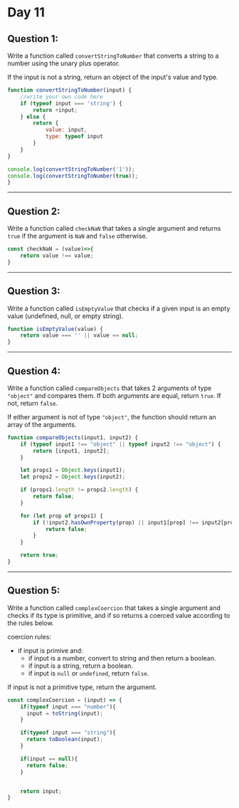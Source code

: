 <h1>Day 11</h1>

## Question 1:

Write a function called `convertStringToNumber` that converts a string to a
number using the unary plus operator. 

If the input is not a string, return an object of the input's value and type.

```javascript
function convertStringToNumber(input) {
    //write your own code here
    if (typeof input === 'string') {
        return +input;
    } else {
        return {
            value: input,
            type: typeof input
        }
    }
}

console.log(convertStringToNumber('1'));
console.log(convertStringToNumber(true));
}
```

-------------------------------------------------------------------

## Question 2:

Write a function called `checkNaN` that takes a single argument and returns
`true` if the argument is `NaN` and `false` otherwise. 

```javascript
const checkNaN = (value)=>{
    return value !== value;
}

```

-------------------------------------------------------------------

## Question 3: 

Write a function called `isEmptyValue` that checks if a given input is an empty value (undefined,
null, or empty string). 

```javascript
function isEmptyValue(value) {
    return value === '' || value == null;
}
```

-------------------------------------------------------------------

## Question 4: 

Write a function called `compareObjects` that takes 2 arguments of type
`"object"` and compares them. If both arguments are equal, return `true`. If
not, return `false`.

If either argument is not of type `"object"`, the function should return an
array of the arguments. 

```javascript
function compareObjects(input1, input2) {
    if (typeof input1 !== "object" || typeof input2 !== "object") {
        return [input1, input2];
    }

    let props1 = Object.keys(input1);
    let props2 = Object.keys(input2);

    if (props1.length != props2.length) {
        return false;
    }

    for (let prop of props1) {
        if (!input2.hasOwnProperty(prop) || input1[prop] !== input2[prop]) {
            return false;
        }
    }

    return true;
}
```

-------------------------------------------------------------------

## Question 5: 

Write a function called `complexCoercion` that takes a single argument and
checks if its type is primitive, and if so returns a coerced value according to
the rules below.

coercion rules: 
- if input is primive and:
  - if input is a number, convert to string and then return a boolean. 
  - if input is a string, return a boolean.
  - if input is `null` or `undefined`, return `false`.

If input is not a primitive type, return the argument.

```javascript
const complexCoercion = (input) => {
    if(typeof input === "number"){
      input = toString(input);
    }

    if(typeof input === "string"){
      return toBoolean(input);
    }

    if(input == null){
      return false;
    }


    return input;
}
```
